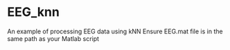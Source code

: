 # EEG_knn
An example of processing EEG data using kNN
Ensure EEG.mat file is in the same path as your Matlab script

